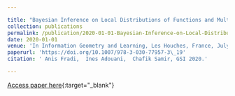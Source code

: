 ```yaml
---

title: "Bayesian Inference on Local Distributions of Functions and Multidimensional Curves with Spherical HMC Sampling"
collection: publications
permalink: /publication/2020-01-01-Bayesian-Inference-on-Local-Distributions-of-Functions-and-Multidimensional-Curves-with-Spherical-HMC-Sampling
date: 2020-01-01
venue: 'In Information Geometry and Learning, Les Houches, France, July 27-31, 2020'
paperurl: 'https://doi.org/10.1007/978-3-030-77957-3\_19'
citation: ' Anis Fradi,  Ines Adouani,  Chafik Samir, GSI 2020.'

---
```


[Access paper here](https://doi.org/10.1007/978-3-030-77957-3\_19){:target="_blank"}
